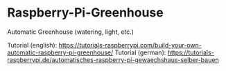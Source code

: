 # Raspberry-Pi-Greenhouse
Automatic Greenhouse (watering, light, etc.)

Tutorial (english): https://tutorials-raspberrypi.com/build-your-own-automatic-raspberry-pi-greenhouse/
Tutorial (german): https://tutorials-raspberrypi.de/automatisches-raspberry-pi-gewaechshaus-selber-bauen
